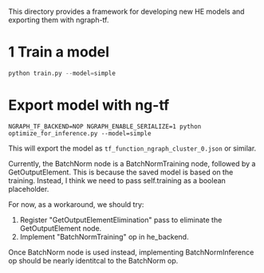 This directory provides a framework for developing new HE models and exporting them with ngraph-tf.

# 1 Train a model
```python
python train.py --model=simple
```

# Export model with ng-tf
```
NGRAPH_TF_BACKEND=NOP NGRAPH_ENABLE_SERIALIZE=1 python optimize_for_inference.py --model=simple
```

This will export the model as `tf_function_ngraph_cluster_0.json` or similar.

Currently, the BatchNorm node is a BatchNormTraining node, followed by a GetOutputElement.
This is because the saved model is based on the training.
Instead, I think we need to pass self.training as a boolean placeholder.

For now, as a workaround, we should try:
1) Register "GetOutputElementElimination" pass to eliminate the GetOutputElement node.
2) Implement "BatchNormTraining" op in he_backend.

Once BatchNorm node is used instead, implementing BatchNormInference op should be nearly identitcal to the BatchNorm op.
